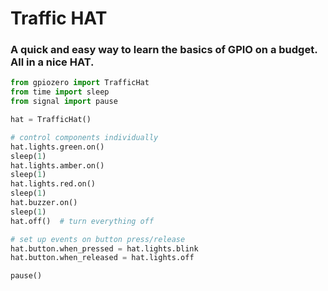 <!--
---
name: Traffic HAT
class: board
type: multi
formfactor: HAT
manufacturer: Ryanteck
description: A quick and easy way to learn the basics of GPIO on a budget
image: 'traffic-hat.png'
pincount: 40
eeprom: yes
power:
  '1':
  '2':
ground:
  '6':
  '9':
  '14':
  '20':
  '25':
  '30':
  '34':
  '39':
pin:
  '15':
    name: LED1 / Green
    direction: output
    active: high
  '16':
    name: LED2 / Amber
    direction: output
    active: high
  '18':
    name: LED3 / Red
    direction: output
    active: high
  '22':
    name: Button
    direction: input
    active: high
  '29':
    name: Buzzer
    direction: output
    active: high
-->
# Traffic HAT

### A quick and easy way to learn the basics of GPIO on a budget. All in a nice HAT.

```python
from gpiozero import TrafficHat
from time import sleep
from signal import pause

hat = TrafficHat()

# control components individually
hat.lights.green.on()
sleep(1)
hat.lights.amber.on()
sleep(1)
hat.lights.red.on()
sleep(1)
hat.buzzer.on()
sleep(1)
hat.off()  # turn everything off

# set up events on button press/release
hat.button.when_pressed = hat.lights.blink
hat.button.when_released = hat.lights.off

pause()
```
